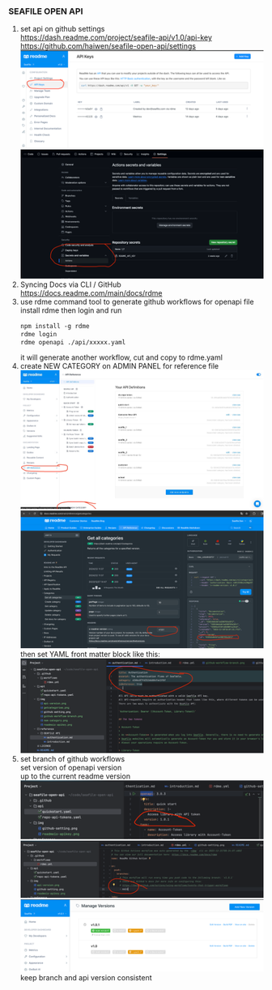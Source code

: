 ### SEAFILE OPEN API

1. set api on github settings  
   https://dash.readme.com/project/seafile-api/v1.0/api-key  
   https://github.com/haiwen/seafile-open-api/settings
   ![readmeio-apikey.png](img%2Freadmeio-apikey.png)
   ![github-setting.png](img%2Fgithub-setting.png)
2. Syncing Docs via CLI / GitHub  
   https://docs.readme.com/main/docs/rdme
3. use rdme command tool to generate github workflows for openapi file  
   install rdme then login and run  
   ```
   npm install -g rdme
   rdme login
   rdme openapi ./api/xxxxx.yaml
   ```
   it will generate another workflow, cut and copy to rdme.yaml
4. create NEW CATEGORY on ADMIN PANEL for reference file  
   ![new-category.png](img%2Fnew-category.png)
   ![getcategories.png](img%2Fgetcategories.png)
   then set YAML front matter block like this:  
   ![yaml-front.png](img%2Fyaml-front.png)
5. set branch of github workflows  
   set version of openapi version  
   up to the current readme version  
   ![api-version.png](img%2Fapi-version.png)
   ![github-workflow-branch.png](img%2Fgithub-workflow-branch.png)
   ![readme-version.png](img%2Freadme-version.png)  
   keep branch and api version consistent  
